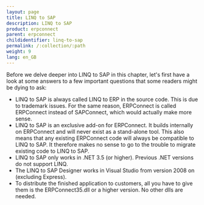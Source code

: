 ```yaml
---
layout: page
title: LINQ to SAP
description: LINQ to SAP
product: erpconnect
parent: erpconnect
childidentifier: linq-to-sap
permalink: /:collection/:path
weight: 9
lang: en_GB
---
```


Before we delve deeper into LINQ to SAP in this chapter, let's first have a look at some answers to a few important questions that some readers might be dying to ask:

- LINQ to SAP is always called LINQ to ERP in the source code. This is due to trademark issues. For the same reason, ERPConnect is called ERPConnect instead of SAPConnect, which would actually make more sense. 
- LINQ to SAP is an exclusive add-on for ERPConnect. It builds internally on ERPConnect and will never exist as a stand-alone tool. This also means that any existing ERPConnect code will always be compatible to LINQ to SAP. It therefore makes no sense to go to the trouble to migrate existing code to LINQ to SAP. 
- LINQ to SAP only works in .NET 3.5 (or higher). Previous .NET versions do not support LINQ.
- The LINQ to SAP Designer works in Visual Studio from version 2008 on (excluding Express).
- To distribute the finished application to customers, all you have to give them is the ERPConnect35.dll or a higher version. No other dlls are needed.